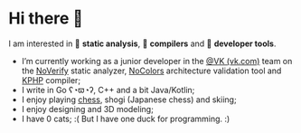 # Hi there :wave:

I am interested in :pencil: **static analysis**, :hammer: **compilers** and :wrench: **developer tools**.

- I’m currently working as a junior developer in the [@VK (vk.com)](https://github.com/VKCOM/) team on the [NoVerify](https://github.com/VKCOM/noverify) static analyzer, [NoColors](https://github.com/i582/nocolors) architecture validation tool and [KPHP](https://github.com/VKCOM/kphp) compiler;
- I write in Go ʕ◔ϖ◔ʔ, C++ and a bit Java/Kotlin;
- I enjoy playing [chess](https://lichess.org/@/Makhneff), shogi (Japanese chess) and skiing;
- I enjoy designing and 3D modeling;
- I have 0 cats; :( But I have one duck for programming. :)
